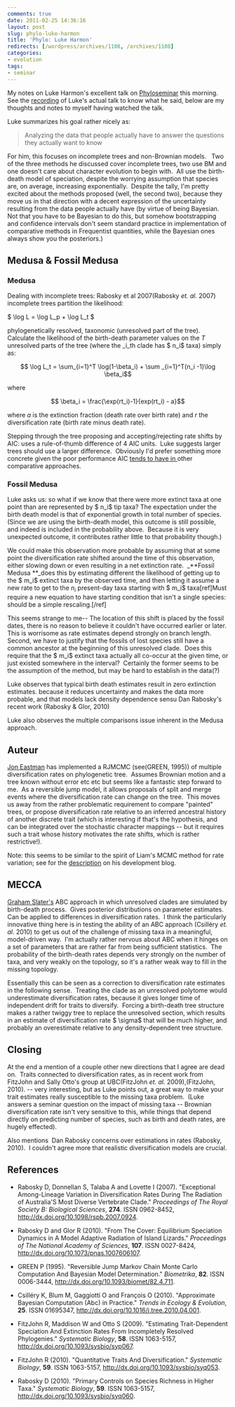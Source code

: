 ```yaml
---
comments: true
date: 2011-02-25 14:36:16
layout: post
slug: phylo-luke-harmon
title: 'Phylo: Luke Harmon'
redirects: [/wordpress/archives/1108, /archives/1108]
categories:
- evolution
tags: 
- seminar
---
```


My notes on Luke Harmon's excellent talk on [Phyloseminar](http://phyloseminar.org/) this morning.  See the [recording](http://phyloseminar.org/recorded.html) of Luke's actual talk to know what he said, below are my thoughts and notes to myself having watched the talk.

Luke summarizes his goal rather nicely as:


> Analyzing the data that people actually have to answer the questions they actually want to know


For him, this focuses on incomplete trees and non-Brownian models.   Two of the three methods he discussed cover incomplete trees, two use BM and one doesn't care about character evolution to begin with.  All use the birth-death model of speciation, despite the worrying assumption that species are, on average, increasing exponentially.  Despite the tally, I'm pretty excited about the methods proposed (well, the second two), because they move us in that direction with a decent expression of the uncertainty resulting from the data people actually have (by virtue of being Bayesian.  Not that you have to be Bayesian to do this, but somehow bootstrapping and confidence intervals don't seem standard practice in implementation of comparative methods in Frequentist quantities, while the Bayesian ones always show you the posteriors.)




## Medusa & Fossil Medusa




### Medusa


Dealing with incomplete trees: Rabosky et al 2007(Rabosky _et. al._ 2007) incomplete trees partition the likelihood:

$ \log L = \log L_p + \log L_t $

phylogenetically resolved, taxonomic (unresolved part of the tree).  Calculate the likelihood of the birth-death parameter values on the _T_ unresolved parts of the tree (where the _i_th clade has $ n_i$ taxa) simply as:

$$ \log L_t = \sum_{i=1}^T \log(1-\beta_i) + \sum _{i=1}^T(n_i -1)\log \beta_i$$

where

$$ \beta_i = \frac{\exp(rt_i)-1}{exp(rt_i) - a}$$

where _a_ is the extinction fraction (death rate over birth rate) and _r_ the diversification rate (birth rate minus death rate).

Stepping through the tree proposing and accepting/rejecting rate shifts by AIC: uses a rule-of-thumb difference of 4 AIC units.  Luke suggests larger trees should use a larger difference.  Obviously I'd prefer something more concrete given the poor performance AIC [tends to have in ](http://www.carlboettiger.info/archives/635)other comparative approaches.


### Fossil Medusa


Luke asks us: so what if we know that there were more extinct taxa at one point than are represented by $ n_i$ tip taxa? The expectation under the birth death model is that of exponential growth in total number of species.  (Since we are using the birth-death model, this outcome is still possible, and indeed is included in the probability above.  Because it is very unexpected outcome, it contributes rather little to that probability though.)

We could make this observation more probable by assuming that at some point the diversification rate shifted around the time of this observation, either slowing down or even resulting in a net extinction rate.  _**Fossil Medusa **_does this by estimating different the likelihood of getting up to the $ m_i$ extinct taxa by the observed time, and then letting it assume a new rate to get to the $n_i$ present-day taxa starting with $ m_i$ taxa[ref]Must require a new equation to have starting condition that isn't a single species: should be a simple rescaling.[/ref]

This seems strange to me-- The location of this shift is placed by the fossil dates, there is no reason to believe it couldn't have occurred earlier or later.  This is worrisome as rate estimates depend strongly on branch length.  Second, we have to justify that the fossils of lost species still have a common ancestor at the beginning of this unresolved clade.  Does this require that the $ m_i$ extinct taxa actually all co-occur at the given time, or just existed somewhere in the interval?  Certainly the former seems to be the assumption of the method, but may be hard to establish in the data(?)

Luke observes that typical birth death estimates result in zero extinction estimates. because it reduces uncertainty and makes the data more probable, and that models lack density dependence sensu Dan Rabosky's recent work (Rabosky & Glor, 2010)

Luke also observes the multiple comparisons issue inherent in the Medusa approach.


## Auteur


[Jon Eastman](http://www.wsu.edu/~storfer/eastman/) has implemented a RJMCMC (see(GREEN, 1995)) of multiple diversification rates on phylogenetic tree.  Assumes Brownian motion and a tree known without error etc etc but seems like a fantastic step forward to me.  As a reversible jump model, it allows proposals of split and merge events where the diversification rate can change on the tree.  This moves us away from the rather problematic requirement to compare "painted" trees, or propose diversification rate relative to an inferred ancestral history of another discrete trait (which is interesting if that's the hypothesis, and can be integrated over the stochastic character mappings -- but it requires such a trait whose history motivates the rate shifts, which is rather restrictive!).

Note: this seems to be similar to the spirit of Liam's MCMC method for rate variation; see for the [description](http://phytools.blogspot.com/2011/02/mcmc-method-for-rate-variation.html) on his development blog.


## MECCA


[Graham Slater's](http://www.eeb.ucla.edu/gradstudents/slater/Graham/Graham_J_Slater.html) ABC approach in which unresolved clades are simulated by birth-death process.  Gives posterior distributions on parameter estimates.  Can be applied to differences in diversification rates.  I think the particularly innovative thing here is in testing the ability of an ABC approach (Csilléry _et. al._ 2010) to get us out of the challenge of missing taxa in a meaningful, model-driven way.  I'm actually rather nervous about ABC when it hinges on a set of parameters that are rather far from being sufficient statistics.  The probability of the birth-death rates depends very strongly on the number of taxa, and very weakly on the topology, so it's a rather weak way to fill in the missing topology.

Essentially this can be seen as a correction to diversification rate estimates in the following sense.  Treating the clade as an unresolved polytome would underestimate diversification rates, because it gives longer time of independent drift for traits to diversify.  Forcing a birth-death tree structure makes a rather twiggy tree to replace the unresolved section, which results in an estimate of diversification rate $ \sigma$ that will be much higher, and probably an overestimate relative to any density-dependent tree structure.


## Closing


At the end a mention of a couple other new directions that I agree are dead on.  Traits connected to diversification rates, as in recent work from  FitzJohn and Sally Otto's group at UBC(FitzJohn _et. al._ 2009),(FitzJohn, 2010). -- very interesting, but as Luke points out, a great way to make your trait estimates really susceptible to the missing taxa problem.  (Luke answers a seminar question on the impact of missing taxa -- Brownian diversification rate isn't very sensitive to this, while things that depend directly on predicting number of species, such as birth and death rates, are hugely effected).

Also mentions  Dan Rabosky concerns over estimations in rates (Rabosky, 2010).  I couldn't agree more that realistic diversification models are crucial.



## References


- Rabosky D, Donnellan S, Talaba A and Lovette I (2007).
"Exceptional Among-Lineage Variation in Diversification Rates During The Radiation of Australia'S Most Diverse Vertebrate Clade."
*Proceedings of The Royal Society B: Biological Sciences*, **274**.
ISSN 0962-8452, <a href="http://dx.doi.org/10.1098/rspb.2007.0924">http://dx.doi.org/10.1098/rspb.2007.0924</a>.

- Rabosky D and Glor R (2010).
"From The Cover: Equilibrium Speciation Dynamics in A Model Adaptive Radiation of Island Lizards."
*Proceedings of The National Academy of Sciences*, **107**.
ISSN 0027-8424, <a href="http://dx.doi.org/10.1073/pnas.1007606107">http://dx.doi.org/10.1073/pnas.1007606107</a>.

- GREEN P (1995).
"Reversible Jump Markov Chain Monte Carlo Computation And Bayesian Model Determination."
*Biometrika*, **82**.
ISSN 0006-3444, <a href="http://dx.doi.org/10.1093/biomet/82.4.711">http://dx.doi.org/10.1093/biomet/82.4.711</a>.

- Csilléry K, Blum M, Gaggiotti O and François O (2010).
"Approximate Bayesian Computation (Abc) in Practice."
*Trends in Ecology &amp; Evolution*, **25**.
ISSN 01695347, <a href="http://dx.doi.org/10.1016/j.tree.2010.04.001">http://dx.doi.org/10.1016/j.tree.2010.04.001</a>.

- FitzJohn R, Maddison W and Otto S (2009).
"Estimating Trait-Dependent Speciation And Extinction Rates From Incompletely Resolved Phylogenies."
*Systematic Biology*, **58**.
ISSN 1063-5157, <a href="http://dx.doi.org/10.1093/sysbio/syp067">http://dx.doi.org/10.1093/sysbio/syp067</a>.

- FitzJohn R (2010).
"Quantitative Traits And Diversification."
*Systematic Biology*, **59**.
ISSN 1063-5157, <a href="http://dx.doi.org/10.1093/sysbio/syq053">http://dx.doi.org/10.1093/sysbio/syq053</a>.

- Rabosky D (2010).
"Primary Controls on Species Richness in Higher Taxa."
*Systematic Biology*, **59**.
ISSN 1063-5157, <a href="http://dx.doi.org/10.1093/sysbio/syq060">http://dx.doi.org/10.1093/sysbio/syq060</a>.
